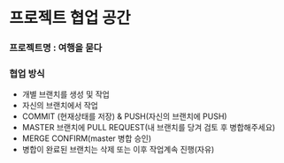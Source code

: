# 프로젝트 협업 공간
### 프로젝트명 : 여행을 묻다

### 협업 방식
- 개별 브랜치를 생성 및 작업
- 자신의 브랜치에서 작업
- COMMIT (현재상태를 저장) & PUSH(자신의 브랜치에 PUSH)
- MASTER 브랜치에 PULL REQUEST(내 브랜치를 당겨 검토 후 병합해주세요)
- MERGE CONFIRM(master 병합 승인)
- 병합이 완료된 브랜치는 삭제 또는 이후 작업계속 진행(자유)

